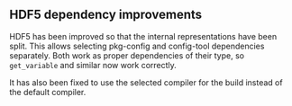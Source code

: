 ## HDF5 dependency improvements

HDF5 has been improved so that the internal representations have been split.
This allows selecting pkg-config and config-tool dependencies separately.
Both work as proper dependencies of their type, so `get_variable` and similar
now work correctly.

It has also been fixed to use the selected compiler for the build instead of
the default compiler.
